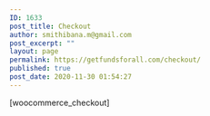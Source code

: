 ```yaml
---
ID: 1633
post_title: Checkout
author: smithibana.m@gmail.com
post_excerpt: ""
layout: page
permalink: https://getfundsforall.com/checkout/
published: true
post_date: 2020-11-30 01:54:27
---
```

<!-- wp:shortcode -->[woocommerce_checkout]<!-- /wp:shortcode -->